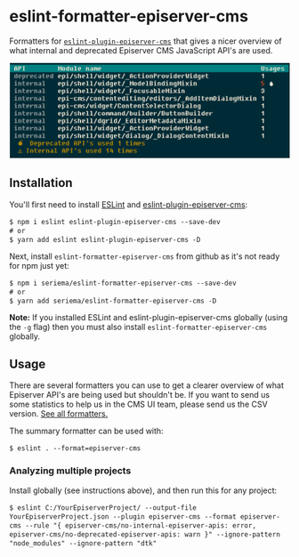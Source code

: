 # eslint-formatter-episerver-cms

Formatters for [`eslint-plugin-episerver-cms`](https://github.com/seriema/eslint-plugin-episerver-cms) that gives a nicer overview of what internal and deprecated Episerver CMS JavaScript API's are used.

![Screenshot of summary output](docs/summary.png)

## Installation

You'll first need to install [ESLint](http://eslint.org) and [eslint-plugin-episerver-cms](https://github.com/seriema/eslint-plugin-episerver-cms):

```
$ npm i eslint eslint-plugin-episerver-cms --save-dev
# or
$ yarn add eslint eslint-plugin-episerver-cms -D
```

Next, install `eslint-formatter-episerver-cms` from github as it's not ready for npm just yet:

```
$ npm i seriema/eslint-formatter-episerver-cms --save-dev
# or
$ yarn add seriema/eslint-formatter-episerver-cms -D
```

**Note:** If you installed ESLint and eslint-plugin-episerver-cms globally (using the `-g` flag) then you must also install `eslint-formatter-episerver-cms` globally.

## Usage

There are several formatters you can use to get a clearer overview of what Episerver API's are being used but shouldn't be. If you want to send us some statistics to help us in the CMS UI team, please send us the CSV version. [See all formatters.](docs/README.md)

The summary formatter can be used with:

```console
$ eslint . --format=episerver-cms
```

### Analyzing multiple projects

Install globally (see instructions above), and then run this for any project:

```
$ eslint C:/YourEpiserverProject/ --output-file YourEpiserverProject.json --plugin episerver-cms --format episerver-cms --rule "{ episerver-cms/no-internal-episerver-apis: error, episerver-cms/no-deprecated-episerver-apis: warn }" --ignore-pattern "node_modules" --ignore-pattern "dtk"
```
